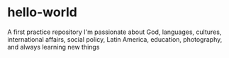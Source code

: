 # hello-world
A first practice repository
I'm passionate about God, languages, cultures, international affairs, social policy, Latin America, education, photography, and always learning new things
